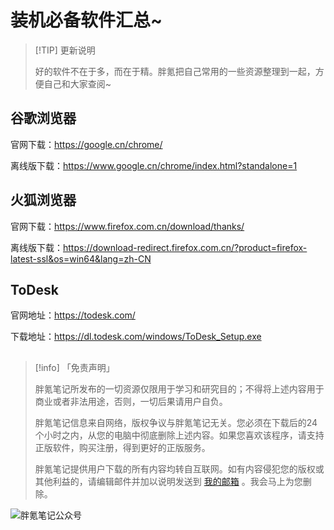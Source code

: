 # 装机必备软件汇总~

> [!TIP] 更新说明
>
> 好的软件不在于多，而在于精。胖氪把自己常用的一些资源整理到一起，方便自己和大家查阅~

## 谷歌浏览器

官网下载：https://google.cn/chrome/

离线版下载：https://www.google.cn/chrome/index.html?standalone=1

## 火狐浏览器

官网下载：https://www.firefox.com.cn/download/thanks/

离线版下载：https://download-redirect.firefox.com.cn/?product=firefox-latest-ssl&os=win64&lang=zh-CN

## ToDesk

官网地址：https://todesk.com/

下载地址：https://dl.todesk.com/windows/ToDesk_Setup.exe

## 

> [!info] 「免责声明」
>
> 胖氪笔记所发布的一切资源仅限用于学习和研究目的；不得将上述内容用于商业或者非法用途，否则，一切后果请用户自负。
>
> 胖氪笔记信息来自网络，版权争议与胖氪笔记无关。您必须在下载后的24个小时之内，从您的电脑中彻底删除上述内容。如果您喜欢该程序，请支持正版软件，购买注册，得到更好的正版服务。
>
> 胖氪笔记提供用户下载的所有内容均转自互联网。如有内容侵犯您的版权或其他利益的，请编辑邮件并加以说明发送到 [我的邮箱](/weekly/2024/000#联系博主) 。我会马上为您删除。



![胖氪笔记公众号](https://img.pknote.top/blog/202404121423456.png)